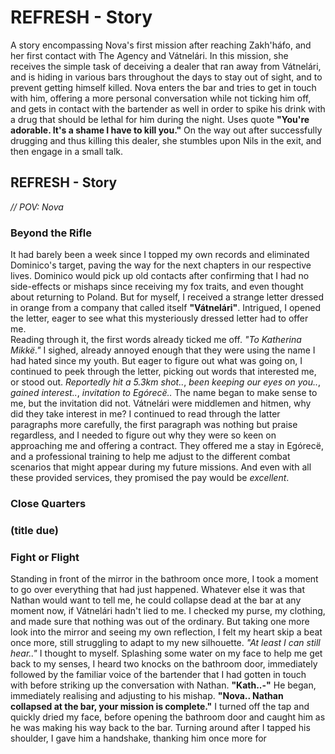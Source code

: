# REFRESH - Story
A story encompassing Nova's first mission after reaching Zakh'háfo, and her first contact with The Agency and Vátnelári. In this mission, she receives the simple task of deceiving a dealer that ran away from Vátnelári, and is hiding in various bars throughout the days to stay out of sight, and to prevent getting himself killed. Nova enters the bar and tries to get in touch with him, offering a more personal conversation while not ticking him off, and gets in contact with the bartender as well in order to spike his drink with a drug that should be lethal for him during the night. Uses quote **"You're adorable. It's a shame I have to kill you."** On the way out after successfully drugging and thus killing this dealer, she stumbles upon Nils in the exit, and then engage in a small talk.

## REFRESH - Story
*// POV: Nova* 
### Beyond the Rifle
It had barely been a week since I topped my own records and eliminated Dominico's target, paving the way for the next chapters in our respective lives. Dominico would pick up old contacts after confirming that I had no side-effects or mishaps since receiving my fox traits, and even thought about returning to Poland. But for myself, I received a strange letter dressed in orange from a company that called itself **"Vátnelári"**. Intrigued, I opened the letter, eager to see what this mysteriously dressed letter had to offer me. \
Reading through it, the first words already ticked me off. *"To Katherina Mikkë."* I sighed, already annoyed enough that they were using the name I had hated since my youth. But eager to figure out what was going on, I continued to peek through the letter, picking out words that interested me, or stood out. *Reportedly hit a 5.3km shot..*, *been keeping our eyes on you..*, *gained interest..*, *invitation to Egórecë..* The name began to make sense to me, but the invitation did not. Vátnelári were middlemen and hitmen, why did they take interest in me? I continued to read through the latter paragraphs more carefully, the first paragraph was nothing but praise regardless, and I needed to figure out why they were so keen on approaching me and offering a contract. They offered me a stay in Egórecë, and a professional training to help me adjust to the different combat scenarios that might appear during my future missions. And even with all these provided services, they promised the pay would be *excellent*.




### Close Quarters

### (title due)

### Fight or Flight
Standing in front of the mirror in the bathroom once more, I took a moment to go over everything that had just happened. Whatever else it was that Nathan would want to tell me, he could collapse dead at the bar at any moment now, if Vátnelári hadn't lied to me. I checked my purse, my clothing, and made sure that nothing was out of the ordinary. But taking one more look into the mirror and seeing my own reflection, I felt my heart skip a beat once more, still struggling to adapt to my new silhouette. *"At least I can still hear.."* I thought to myself. Splashing some water on my face to help me get back to my senses, I heard two knocks on the bathroom door, immediately followed by the familiar voice of the bartender that I had gotten in touch with before striking up the conversation with Nathan. **"Kath..-"** He began, immediately realising and adjusting to his mishap. **"Nova.. Nathan collapsed at the bar, your mission is complete."** I turned off the tap and quickly dried my face, before opening the bathroom door and caught him as he was making his way back to the bar. Turning around after I tapped his shoulder, I gave him a handshake, thanking him once more for